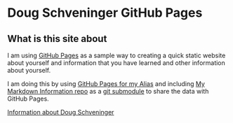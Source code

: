 # Doug Schveninger GitHub Pages

## What is this site about

I am using [GitHub Pages](https://docs.github.com/en/pages/getting-started-with-github-pages/about-github-pages) as a sample way to creating a quick static website about yourself and information that you have learned and other information about yourself. 

I am doing this by using [GitHub Pages for my Alias](https://github.com/dschveninger/dschveninger.github.io) and including [My Markdown Information repo](https://github.com/dschveninger/dougschveninger) as a [git submodule](https://git-scm.com/book/en/v2/Git-Tools-Submodules) to share the data with GitHub Pages.

[Information about Doug Schveninger](dougschveninger/about/introduction.md)
